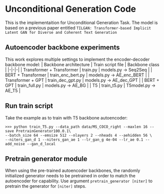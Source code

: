 # Unconditional Generation Code

This is the implementaition for Unconditional Generation Task.
The model is based on a previous paper entitled  `TILGAN: Transformer-based Implicit Latent GAN for Diverse and Coherent Text Generation`

## Autoencoder backbone experiments

This work explores multiple settings to implement the encoder-decoder backbone model:
| Backbone architecture | Train script file | Backbone class |
|-|-|-|
| Transformer + Transformer | train.py | models.py -> Seq2Seq |
| BERT + Transformer | train_enc_bert.py | models.py -> AE_enc_BERT |
| Transformer + GPT | train_dec_gpt.py | models.py -> AE_dec_GPT |
| BERT + GPT | train_full.py | models.py -> AE_BG |
| T5 | train_t5.py | T5model.py -> AE_T5 |

## Run train script
Take the example as to train with T5 backbone autoencoder:

```
>>> python train_T5.py --data_path data/MS_COCO_right --maxlen 16 --save PretrainGenerator100.0.1\
--batch_size 64 --emsize 512 --nlayers 2 --nheads 4 --aehidden 56 \
--niters_gan_d 1 --niters_gan_ae 1 --lr_gan_g 4e-04 --lr_ae 0.1 --add_noise --gan_d_local
```

## Pretrain generator module
When using the pre-trained autoencoder backbones, the randomly initialized generator needs to be pretrained in order to match the autoencoder for capability.
Use argument ```pretrain_generator [niter]``` to pretrain the generator for ```[niter]``` steps.
